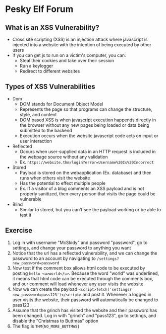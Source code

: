 # Pesky Elf Forum

## What is an XSS Vulnerability?
- Cross site scripting (XSS) is an injection attack where javascript is injected into a website with the intention of being executed by other users
- If you can get js to run on a victim's computer, you can:
    - Steal their cookies and take over their session
    - Run a keylogger
    - Redirect to different websites
## Types of XSS Vulnerabilities
- Dom
    - DOM stands for Document Object Model
    - Represents the page so that programs can change the structure, style, and content
    - DOM based XSS is when javascript execution happends directly in the browser without any new pages being loaded or data being submitted to the backend
    - Execution occurs when the website javascript code acts on input or user interaction
- Reflected
    - Occurs when user-supplied data in an HTTP request is included in the webpage source without any validation
    - Ex. `https://website.thm/login?error=Username%20Is%20Incorrect`
- Stored
    - Payload is stored on the webapplication (Ex. database) and then runs when others visit the website
    - Has the potential to effect multiple people
    - Ex. If a visitor of a blog comments an XSS payload and is not properly sanitized, then every person that visits the page could be vulnerable
- Blind
    - Similar to stored, but you can't see the payload working or be able to test it
## Exercise
1. Log in with username "McSkidy" and password "password", go to settings, and change your password to anything you want
2. Notice that the url has a reflected vulnerability, and we can change the password to an account by navigating to `/settings?new_password=password`
3. Now test if the comment box allows html code to be executed by posting `hello <u>world</u>`. Because the word "world" was underlined, it means that html code can be executed through the comments box, and our comment will load whenever any user visits the website
4. Now we can create the payload `<script>fetch('settings?new_password=pass123')</script>` and post it. Whenever a logged in user visits the website, their password will automatically be changed to pass123
5. Assume that the grinch has visited the website and their password has been changed. Log in with "grinch" and "pass123", go to settings, and disable the "Christmas to Buttmas" option
6. The flag is `THM{NO_MORE_BUTTMAS}`
